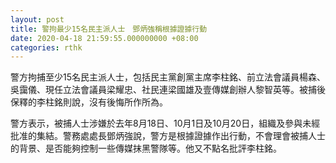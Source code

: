 ```yaml
---
layout: post
title: 警拘最少15名民主派人士　鄧炳強稱根據證據行動
date: 2020-04-18 21:59:55.000000000 +08:00
categories: rthk
---
```


警方拘捕至少15名民主派人士，包括民主黨創黨主席李柱銘、前立法會議員楊森、吳靄儀、現任立法會議員梁耀忠、社民連梁國雄及壹傳媒創辦人黎智英等。被捕後保釋的李柱銘則說，沒有後悔所作所為。

警方表示，被捕人士涉嫌於去年8月18日、10月1日及10月20日，組織及參與未經批准的集結。警務處處長鄧炳強說，警方是根據證據作出行動，不會理會被捕人士的背景、是否能夠控制一些傳媒抹黑警隊等。他又不點名批評李柱銘。
